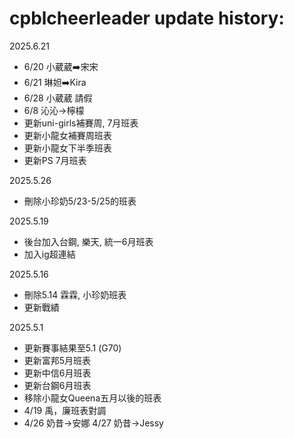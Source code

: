 # cpblcheerleader update history:
2025.6.21
- 6/20 小葳葳➡️宋宋
- 6/21 琳妲➡️Kira
- 6/28 小葳葳 請假
- 6/8 沁沁->檸檬
- 更新uni-girls補賽周, 7月班表
- 更新小龍女補賽周班表
- 更新小龍女下半季班表
- 更新PS 7月班表


2025.5.26
- 刪除小珍奶5/23-5/25的班表


2025.5.19
- 後台加入台鋼, 樂天, 統一6月班表
- 加入ig超連結

2025.5.16
- 刪除5.14 霖霖, 小珍奶班表
- 更新戰績

2025.5.1
- 更新賽事結果至5.1 (G70)
- 更新富邦5月班表
- 更新中信6月班表
- 更新台鋼6月班表
- 移除小龍女Queena五月以後的班表
- 4/19 禹，廉班表對調
- 4/26 奶昔->安娜 4/27 奶昔->Jessy

